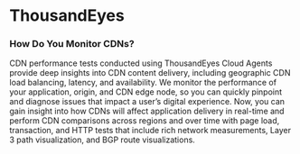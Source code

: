# ThousandEyes

### How Do You Monitor CDNs?

CDN performance tests conducted using ThousandEyes Cloud Agents provide deep insights into CDN content delivery, including geographic CDN load balancing, latency, and availability. We monitor the performance of your application, origin, and CDN edge node, so you can quickly pinpoint and diagnose issues that impact a user’s digital experience. Now, you can gain insight into how CDNs will affect application delivery in real-time and perform CDN comparisons across regions and over time with page load, transaction, and HTTP tests that include rich network measurements, Layer 3 path visualization, and BGP route visualizations.
